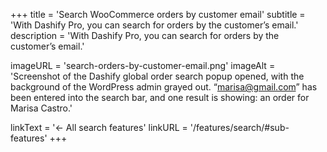 +++
title = 'Search WooCommerce orders by customer email'
subtitle = 'With Dashify Pro, you can search for orders by the customer’s email.'
description = 'With Dashify Pro, you can search for orders by the customer’s email.'

imageURL = 'search-orders-by-customer-email.png'
imageAlt = 'Screenshot of the Dashify global order search popup opened, with the background of the WordPress admin grayed out. “marisa@gmail.com” has been entered into the search bar, and one result is showing: an order for Marisa Castro.'

linkText = '← All search features'
linkURL = '/features/search/#sub-features'
+++
